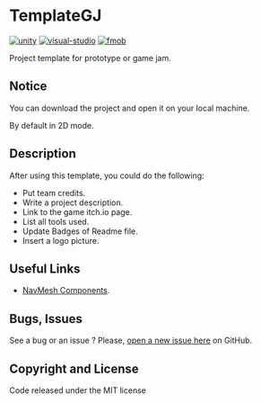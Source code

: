 # TemplateGJ
[![unity](https://img.shields.io/badge/unity-2019.4.22f1-blue)](https://unity3d.com/fr/get-unity/download)
[![visual-studio](https://img.shields.io/badge/visualstudio-2019-purple)](https://visualstudio.microsoft.com/fr/vs/)
[![fmob](https://img.shields.io/badge/fmob-2.00.08-orange)](https://www.fmod.com/download)

Project template for prototype or game jam.

## Notice
You can download the project and open it on your local machine.

By default in 2D mode.

## Description
After using this template, you could do the following:
- Put team credits.
- Write a project description.
- Link to the game itch.io page.
- List all tools used.
- Update Badges of Readme file.
- Insert a logo picture.

## Useful Links
- [NavMesh Components](https://github.com/Unity-Technologies/NavMeshComponents).

## Bugs, Issues
See a bug or an issue ? Please, [open a new issue here](https://github.com/sgaumin/TemplateGJ/issues) on GitHub.

## Copyright and License
Code released under the MIT license

